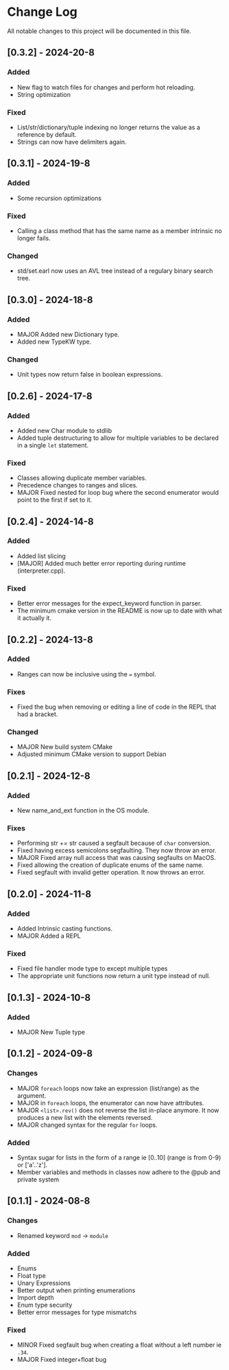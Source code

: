 # Change Log
All notable changes to this project will be documented in this file.

## [0.3.2] - 2024-20-8

### Added
- New flag to watch files for changes and perform hot reloading.
- String optimization

### Fixed
- List/str/dictionary/tuple indexing no longer returns the value as a reference by default.
- Strings can now have delimiters again.

## [0.3.1] - 2024-19-8

### Added
- Some recursion optimizations

### Fixed
- Calling a class method that has the same name as a member intrinsic no longer fails.

### Changed
- std/set.earl now uses an AVL tree instead of a regulary binary search tree.

## [0.3.0] - 2024-18-8

### Added
- MAJOR Added new Dictionary type.
- Added new TypeKW type.

### Changed
- Unit types now return false in boolean expressions.

## [0.2.6] - 2024-17-8

### Added
- Added new Char module to stdlib
- Added tuple destructuring to allow for multiple variables to be declared in a single `let` statement.

### Fixed
- Classes allowing duplicate member variables.
- Precedence changes to ranges and slices.
- MAJOR Fixed nested for loop bug where the second enumerator would point to the first if set to it.

## [0.2.4] - 2024-14-8

### Added
- Added list slicing
- [MAJOR] Added much better error reporting during runtime (interpreter.cpp).

### Fixed
- Better error messages for the expect_keyword function in parser.
- The minimum cmake version in the README is now up to date with what it actually it.

## [0.2.2] - 2024-13-8

### Added
- Ranges can now be inclusive using the `=` symbol.

### Fixes
- Fixed the bug when removing or editing a line of code in the REPL that had a bracket.

### Changed
- MAJOR New build system CMake
- Adjusted minimum CMake version to support Debian

## [0.2.1] - 2024-12-8

### Added
- New name_and_ext function in the OS module.

### Fixes
- Performing str += str caused a segfault because of `char` conversion.
- Fixed having excess semicolons segfaulting. They now throw an error.
- MAJOR Fixed array null access that was causing segfaults on MacOS.
- Fixed allowing the creation of duplicate enums of the same name.
- Fixed segfault with invalid getter operation. It now throws an error.

## [0.2.0] - 2024-11-8

### Added
- Added Intrinsic casting functions.
- MAJOR Added a REPL

### Fixed
- Fixed file handler mode type to except multiple types
- The appropriate unit functions now return a unit type instead of null.

## [0.1.3] - 2024-10-8

### Added
- MAJOR New Tuple type

## [0.1.2] - 2024-09-8

### Changes
- MAJOR `foreach` loops now take an expression (list/range) as the argument.
- MAJOR in `foreach` loops, the enumerator can now have attributes.
- MAJOR `<list>.rev()` does not reverse the list in-place anymore. It now produces a new list with the elements reversed.
- MAJOR changed syntax for the regular `for` loops.

### Added
- Syntax sugar for lists in the form of a range ie [0..10] (range is from 0-9) or ['a'..'z'].
- Member variables and methods in classes now adhere to the @pub and private system

## [0.1.1] - 2024-08-8

### Changes
- Renamed keyword `mod` -> `module`

### Added
- Enums
- Float type
- Unary Expressions
- Better output when printing enumerations
- Import depth
- Enum type security
- Better error messages for type mismatchs

### Fixed

- MINOR Fixed segfault bug when creating a float without a left number ie `.34`.
- MAJOR Fixed integer+float bug
